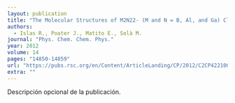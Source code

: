 ```yaml
---
layout: publication
title: "The Molecular Structures of M2N22- (M and N = B, Al, and Ga) Clusters Using the Gradient Embedded Genetic Algorithm: a Strategy Towards the Design of New Molecules"
authors:
  - Islas R., Poater J., Matito E., Solà M.
journal: "Phys. Chem. Chem. Phys."
year: 2012
volume: 14
pages: "14850-14859"
url: "https://pubs.rsc.org/en/Content/ArticleLanding/CP/2012/C2CP42210G#!divAbstract"
extra: ""
---
```


Descripción opcional de la publicación.
